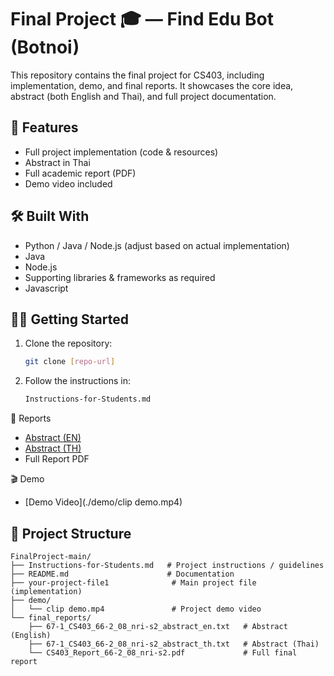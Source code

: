 # Final Project 🎓 — Find Edu Bot (Botnoi)

This repository contains the final project for CS403, including implementation, demo, and final reports.
It showcases the core idea, abstract (both English and Thai), and full project documentation.

## 🚀 Features

- Full project implementation (code & resources)
- Abstract in Thai
- Full academic report (PDF)
- Demo video included

## 🛠️ Built With

- Python / Java / Node.js (adjust based on actual implementation)
- Java
- Node.js
- Supporting libraries & frameworks as required
- Javascript

## 🏃‍♂️ Getting Started

1. Clone the repository:
   ```bash
   git clone [repo-url]
   ```

2. Follow the instructions in:
   ```bash
   Instructions-for-Students.md
   ```

📑 Reports

- [Abstract (EN)](./final_reports/67-1_CS403_66-2_08_nri-s2_abstract_en.txt)  
- [Abstract (TH)](./final_reports/67-1_CS403_66-2_08_nri-s2_abstract_th.txt)  
- Full Report PDF

🎬 Demo
- [Demo Video](./demo/clip demo.mp4)

## 📁 Project Structure

```
FinalProject-main/
├── Instructions-for-Students.md   # Project instructions / guidelines
├── README.md                      # Documentation
├── your-project-file1              # Main project file (implementation)
├── demo/
│   └── clip demo.mp4               # Project demo video
└── final_reports/
    ├── 67-1_CS403_66-2_08_nri-s2_abstract_en.txt   # Abstract (English)
    ├── 67-1_CS403_66-2_08_nri-s2_abstract_th.txt   # Abstract (Thai)
    └── CS403_Report_66-2_08_nri-s2.pdf             # Full final report
```

